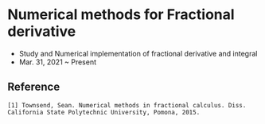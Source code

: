 # Numerical methods for Fractional derivative
- Study and Numerical implementation of fractional derivative and integral
- Mar. 31, 2021 ~ Present

## Reference
```
[1] Townsend, Sean. Numerical methods in fractional calculus. Diss. California State Polytechnic University, Pomona, 2015.
```
